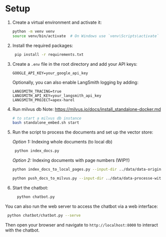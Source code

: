 # Setup

1. Create a virtual environment and activate it:

   ```bash
   python -m venv venv
   source venv/bin/activate  # On Windows use `venv\Scripts\activate`
   ```

2. Install the required packages:

   ```bash
    pip install -r requirements.txt
   ```

3. Create a `.env` file in the root directory and add your API keys:

   ```env
   GOOGLE_API_KEY=your_google_api_key
   ```

   Optionally, you can also enable LangSmith logging by adding:

   ```env
   LANGSMITH_TRACING=true
   LANGSMITH_API_KEY=your_langsmith_api_key
   LANGSMITH_PROJECT=apex-harel
   ```

4. Run milvus db
   Note: https://milvus.io/docs/install_standalone-docker.md

   ```bash
   # to start a milvus db instance
   bash standalone_embed.sh start
   ```

4. Run the script to process the documents and set up the vector store:

   *Option 1:*
   Indexing whole documents (to local db)
   ```bash
    python index_docs.py
   ```

   *Option 2:*
   Indexing documents with page numbers (WIP!!)
   ```bash
   python index_docs_to_local_pages.py --input-dir ../data/data-original/ --output-dir ../data/data-processe-with-pages/ --no-ocr

   python push_docs_to_milvus.py --input-dir ../data/data-processe-with-pages --collection-name documents
   ```
   
5. Start the chatbot:

   ```bash
     python chatbot.py
   ```

You can also run the web server to access the chatbot via a web interface:

```bash
 python chatbot/chatbot.py --serve
```

Then open your browser and navigate to `http://localhost:8000` to interact with the chatbot.